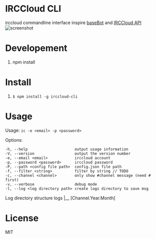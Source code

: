 IRCCloud CLI
=================
irccloud commandline interface inspire [baseBot](https://github.com/voldyman/baseBot) and [IRCCloud API](https://github.com/irccloud/irccloud-tools/wiki/API-Overview)
![screenshot](https://raw.github.com/yhsiang/irccloud-cli/master/screenshot.png "screenshot")

Developement
=================
1. npm install

Install
=================
1. `$ npm install -g irccloud-cli`

Usage
=================
  Usage: `ic -e <email> -p <password>`

  Options:

    -h, --help                     output usage information
    -V, --version                  output the version number
    -e, --email <email>            irccloud account
    -p, --password <password>      irccloud password
    -P, --path <config file path>  config.json file path
    -f, --filter <string>          filter by string // TODO
    -c, --channel <channel>        only show #channel message (need # first)
    -v, --verbose                  debug mode
    -l, --log <log directory path> create logs directory to save msg

  Log directory structure
  logs
    |__ [Channel.Year.Month]


License
=================
MIT
